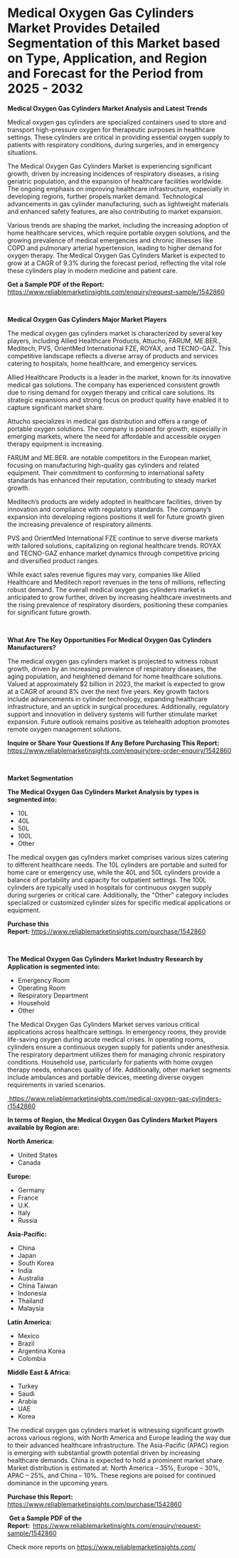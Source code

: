<p><h1>Medical Oxygen Gas Cylinders Market Provides Detailed Segmentation of this Market based on Type, Application, and Region and Forecast for the Period from 2025 - 2032</h1></p><p><strong>Medical Oxygen Gas Cylinders Market Analysis and Latest Trends</strong></p>
<p><p>Medical oxygen gas cylinders are specialized containers used to store and transport high-pressure oxygen for therapeutic purposes in healthcare settings. These cylinders are critical in providing essential oxygen supply to patients with respiratory conditions, during surgeries, and in emergency situations. </p><p>The Medical Oxygen Gas Cylinders Market is experiencing significant growth, driven by increasing incidences of respiratory diseases, a rising geriatric population, and the expansion of healthcare facilities worldwide. The ongoing emphasis on improving healthcare infrastructure, especially in developing regions, further propels market demand. Technological advancements in gas cylinder manufacturing, such as lightweight materials and enhanced safety features, are also contributing to market expansion. </p><p>Various trends are shaping the market, including the increasing adoption of home healthcare services, which require portable oxygen solutions, and the growing prevalence of medical emergencies and chronic illnesses like COPD and pulmonary arterial hypertension, leading to higher demand for oxygen therapy. The Medical Oxygen Gas Cylinders Market is expected to grow at a CAGR of 9.3% during the forecast period, reflecting the vital role these cylinders play in modern medicine and patient care.</p></p>
<p><strong>Get a Sample PDF of the Report:&nbsp;</strong> <a href="https://www.reliablemarketinsights.com/enquiry/request-sample/1542860?utm_campaign=2188&utm_medium=2&utm_source=Github&utm_content=ia&utm_term=04032025&utm_id=medical-oxygen-gas-cylinders">https://www.reliablemarketinsights.com/enquiry/request-sample/1542860</a></p>
<p>&nbsp;</p>
<p><strong>Medical Oxygen Gas Cylinders Major Market Players</strong></p>
<p><p>The medical oxygen gas cylinders market is characterized by several key players, including Allied Healthcare Products, Attucho, FARUM, ME.BER., Meditech, PVS, OrientMed International FZE, ROYAX, and TECNO-GAZ. This competitive landscape reflects a diverse array of products and services catering to hospitals, home healthcare, and emergency services.</p><p>Allied Healthcare Products is a leader in the market, known for its innovative medical gas solutions. The company has experienced consistent growth due to rising demand for oxygen therapy and critical care solutions. Its strategic expansions and strong focus on product quality have enabled it to capture significant market share.</p><p>Attucho specializes in medical gas distribution and offers a range of portable oxygen solutions. The company is poised for growth, especially in emerging markets, where the need for affordable and accessible oxygen therapy equipment is increasing.</p><p>FARUM and ME.BER. are notable competitors in the European market, focusing on manufacturing high-quality gas cylinders and related equipment. Their commitment to conforming to international safety standards has enhanced their reputation, contributing to steady market growth.</p><p>Meditech’s products are widely adopted in healthcare facilities, driven by innovation and compliance with regulatory standards. The company’s expansion into developing regions positions it well for future growth given the increasing prevalence of respiratory ailments.</p><p>PVS and OrientMed International FZE continue to serve diverse markets with tailored solutions, capitalizing on regional healthcare trends. ROYAX and TECNO-GAZ enhance market dynamics through competitive pricing and diversified product ranges.</p><p>While exact sales revenue figures may vary, companies like Allied Healthcare and Meditech report revenues in the tens of millions, reflecting robust demand. The overall medical oxygen gas cylinders market is anticipated to grow further, driven by increasing healthcare investments and the rising prevalence of respiratory disorders, positioning these companies for significant future growth.</p></p>
<p>&nbsp;</p>
<p><strong>What Are The Key Opportunities For Medical Oxygen Gas Cylinders Manufacturers?</strong></p>
<p><p>The medical oxygen gas cylinders market is projected to witness robust growth, driven by an increasing prevalence of respiratory diseases, the aging population, and heightened demand for home healthcare solutions. Valued at approximately $2 billion in 2023, the market is expected to grow at a CAGR of around 8% over the next five years. Key growth factors include advancements in cylinder technology, expanding healthcare infrastructure, and an uptick in surgical procedures. Additionally, regulatory support and innovation in delivery systems will further stimulate market expansion. Future outlook remains positive as telehealth adoption promotes remote oxygen management solutions.</p></p>
<p><strong>Inquire or Share Your Questions If Any Before Purchasing This Report:</strong> <a href="https://www.reliablemarketinsights.com/enquiry/pre-order-enquiry/1542860?utm_campaign=2188&utm_medium=2&utm_source=Github&utm_content=ia&utm_term=04032025&utm_id=medical-oxygen-gas-cylinders">https://www.reliablemarketinsights.com/enquiry/pre-order-enquiry/1542860</a></p>
<p>&nbsp;</p>
<p><strong>Market Segmentation</strong></p>
<p><strong>The Medical Oxygen Gas Cylinders Market Analysis by types is segmented into:</strong></p>
<p><ul><li>10L</li><li>40L</li><li>50L</li><li>100L</li><li>Other</li></ul></p>
<p><p>The medical oxygen gas cylinders market comprises various sizes catering to different healthcare needs. The 10L cylinders are portable and suited for home care or emergency use, while the 40L and 50L cylinders provide a balance of portability and capacity for outpatient settings. The 100L cylinders are typically used in hospitals for continuous oxygen supply during surgeries or critical care. Additionally, the "Other" category includes specialized or customized cylinder sizes for specific medical applications or equipment.</p></p>
<p><strong>Purchase this Report:&nbsp;</strong><a href="https://www.reliablemarketinsights.com/purchase/1542860?utm_campaign=2188&utm_medium=2&utm_source=Github&utm_content=ia&utm_term=04032025&utm_id=medical-oxygen-gas-cylinders">https://www.reliablemarketinsights.com/purchase/1542860</a></p>
<p>&nbsp;</p>
<p><strong>The Medical Oxygen Gas Cylinders Market Industry Research by Application is segmented into:</strong></p>
<p><ul><li>Emergency Room</li><li>Operating Room</li><li>Respiratory Department</li><li>Household</li><li>Other</li></ul></p>
<p><p>The Medical Oxygen Gas Cylinders Market serves various critical applications across healthcare settings. In emergency rooms, they provide life-saving oxygen during acute medical crises. In operating rooms, cylinders ensure a continuous oxygen supply for patients under anesthesia. The respiratory department utilizes them for managing chronic respiratory conditions. Household use, particularly for patients with home oxygen therapy needs, enhances quality of life. Additionally, other market segments include ambulances and portable devices, meeting diverse oxygen requirements in varied scenarios.</p></p>
<p><a href="https://www.reliablemarketinsights.com/medical-oxygen-gas-cylinders-r1542860?utm_campaign=2188&utm_medium=2&utm_source=Github&utm_content=ia&utm_term=04032025&utm_id=medical-oxygen-gas-cylinders">&nbsp;https://www.reliablemarketinsights.com/medical-oxygen-gas-cylinders-r1542860</a></p>
<p><strong>In terms of Region, the Medical Oxygen Gas Cylinders Market Players available by Region are:</strong></p>
<p>
    <p> <strong> North America: </strong>
        <ul>
            <li>United States</li>
            <li>Canada</li>
        </ul>
        </p> 
    <p> <strong> Europe: </strong>
        <ul>
            <li>Germany</li>
            <li>France</li>
            <li>U.K.</li>
            <li>Italy</li>
            <li>Russia</li>
        </ul>
        </p> 
    <p> <strong> Asia-Pacific: </strong>
        <ul>
            <li>China</li>
            <li>Japan</li>
            <li>South Korea</li>
            <li>India</li>
            <li>Australia</li>
            <li>China Taiwan</li>
            <li>Indonesia</li>
            <li>Thailand</li>
            <li>Malaysia</li>
        </ul>
        </p> 
    <p> <strong> Latin America: </strong>
        <ul>
            <li>Mexico</li>
            <li>Brazil</li>
            <li>Argentina Korea</li>
            <li>Colombia</li>
        </ul>
        </p> 
    <p> <strong> Middle East & Africa: </strong>
        <ul>
            <li>Turkey</li>
            <li>Saudi</li>
            <li>Arabia</li>
            <li>UAE</li>
            <li>Korea</li>
        </ul>
    </p>
    </p>
<p><p>The medical oxygen gas cylinders market is witnessing significant growth across various regions, with North America and Europe leading the way due to their advanced healthcare infrastructure. The Asia-Pacific (APAC) region is emerging with substantial growth potential driven by increasing healthcare demands. China is expected to hold a prominent market share. Market distribution is estimated at: North America – 35%, Europe – 30%, APAC – 25%, and China – 10%. These regions are poised for continued dominance in the upcoming years.</p></p>
<p><strong>Purchase this Report: </strong><a href="https://www.reliablemarketinsights.com/purchase/1542860?utm_campaign=2188&utm_medium=2&utm_source=Github&utm_content=ia&utm_term=04032025&utm_id=medical-oxygen-gas-cylinders">https://www.reliablemarketinsights.com/purchase/1542860</a></p>
<p>&nbsp;<strong>Get a Sample PDF of the Report:&nbsp;&nbsp;</strong><a href="https://www.reliablemarketinsights.com/enquiry/request-sample/1542860?utm_campaign=2188&utm_medium=2&utm_source=Github&utm_content=ia&utm_term=04032025&utm_id=medical-oxygen-gas-cylinders">https://www.reliablemarketinsights.com/enquiry/request-sample/1542860</a></p>
<p><strong></strong></p>
<p>Check more reports on <a href="https://www.reliablemarketinsights.com/?utm_campaign=2188&utm_medium=2&utm_source=Github&utm_content=ia&utm_term=04032025&utm_id=medical-oxygen-gas-cylinders">https://www.reliablemarketinsights.com/</a></p>